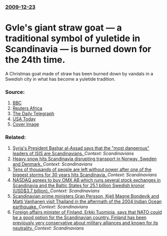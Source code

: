 ### [2009-12-23](/news/2009/12/23/index.md)

#  Gvle's giant straw goat &mdash; a traditional symbol of yuletide in Scandinavia &mdash; is burned down for the 24th time. 

A Christmas goat made of straw has been burned down by vandals in a Swedish city in what has become a yuletide tradition.


### Source:

1. [BBC](http://news.bbc.co.uk/2/hi/europe/8428650.stm)
2. [Reuters Africa](http://af.reuters.com/article/oddlyEnoughNews/idAFTRE5BM2EH20091223)
3. [The Daily Telegraph](http://www.telegraph.co.uk/topics/christmas/6872999/Swedish-Christmas-goat-burned-down-for-24th-time.html)
4. [USA Today](http://content.usatoday.com/communities/ondeadline/post/2009/12/vandals-torch-swedish-yuletide-straw-goat-for-24th-time/1)
4. [Cover Image](http://i.telegraph.co.uk/multimedia/archive/01548/GOAT_1548805a.jpg)

### Related:

1. [Syria's President Bashar al-Assad says that the "most dangerous" leaders of ISIS are Scandinavians. ](/news/2015/04/17/syriaas-president-bashar-al-assad-says-that-the-most-dangerous-leaders-of-isis-are-scandinavians.md) _Context: Scandinavians_
2. [Heavy snow hits Scandinavia disrupting transport in Norway, Sweden and Denmark. ](/news/2012/12/16/heavy-snow-hits-scandinavia-disrupting-transport-in-norway-sweden-and-denmark.md) _Context: Scandinavians_
3. [Tens of thousands of people are left without power after one of the biggest storms for 30 years hits Scandinavia. ](/news/2011/12/26/tens-of-thousands-of-people-are-left-without-power-after-one-of-the-biggest-storms-for-30-years-hits-scandinavia.md) _Context: Scandinavians_
4. [ NASDAQ agrees to buy OMX AB which runs several stock exchanges in Scandinavia and the Baltic States for 25.1 billion Swedish kronor (USD$3.7 billion). ](/news/2007/05/25/nasdaq-agrees-to-buy-omx-ab-which-runs-several-stock-exchanges-in-scandinavia-and-the-baltic-states-for-25-1-billion-swedish-kronor-usd-3.md) _Context: Scandinavians_
5. [ Scandinavian prime ministers Gran Persson, Kjell Magne Bondevik and Matti Vanhanen visit Thailand in the aftermath of the 2004 Indian Ocean earthquake. ](/news/2005/01/17/scandinavian-prime-ministers-goran-persson-kjell-magne-bondevik-and-matti-vanhanen-visit-thailand-in-the-aftermath-of-the-2004-indian-ocea.md) _Context: Scandinavians_
6. [ Foreign affairs minister of Finland, Erkki Tuomioja, says that NATO could be a good option for the Scandinavian country. Finland has been previously very conservative about military alliances and known for its neutrality. ](/news/2003/06/7/foreign-affairs-minister-of-finland-erkki-tuomioja-says-that-nato-could-be-a-good-option-for-the-scandinavian-country-finland-has-been-p.md) _Context: Scandinavians_
